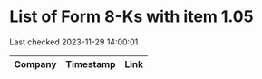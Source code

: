 # List of Form 8-Ks with item 1.05
Last checked 2023-11-29 14:00:01

|Company|Timestamp|Link|
|---|---|---|
